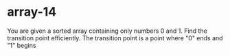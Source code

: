# array-14
You are given a sorted array containing only numbers 0 and 1. Find the transition point efficiently. The transition point is a point where "0" ends and "1" begins 
